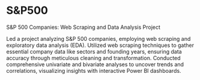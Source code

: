 # S&P500
S&amp;P 500 Companies: Web Scraping and Data Analysis Project

Led a project analyzing S&P 500 companies, employing web scraping and exploratory data analysis (EDA). Utilized web scraping techniques to gather essential company data like sectors and founding years, ensuring data accuracy through meticulous cleaning and transformation. Conducted comprehensive univariate and bivariate analyses to uncover trends and correlations, visualizing insights with interactive Power BI dashboards.
